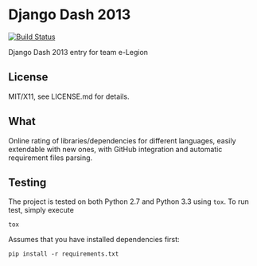Django Dash 2013
================

[![Build Status](https://travis-ci.org/elegion/djangodash2013.png?branch=master)](https://travis-ci.org/elegion/djangodash2013)

Django Dash 2013 entry for team e-Legion

License
-------

MIT/X11, see LICENSE.md for details.

What
----

Online rating of libraries/dependencies for different languages, easily
extendable with new ones, with GitHub integration and automatic requirement
files parsing.

Testing
-------

The project is tested on both Python 2.7 and Python 3.3 using `tox`. To run
test, simply execute

    tox

Assumes that you have installed dependencies first:

    pip install -r requirements.txt
